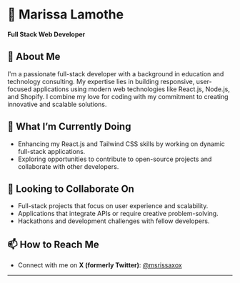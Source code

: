 # 🌟 Marissa Lamothe  
**Full Stack Web Developer**  

## 👀 About Me  
I'm a passionate full-stack developer with a background in education and technology consulting. My expertise lies in building responsive, user-focused applications using modern web technologies like React.js, Node.js, and Shopify. I combine my love for coding with my commitment to creating innovative and scalable solutions.  

## 🌱 What I’m Currently Doing  
- Enhancing my React.js and Tailwind CSS skills by working on dynamic full-stack applications.  
- Exploring opportunities to contribute to open-source projects and collaborate with other developers.  

## 👋 Looking to Collaborate On  
- Full-stack projects that focus on user experience and scalability.  
- Applications that integrate APIs or require creative problem-solving.  
- Hackathons and development challenges with fellow developers.  

## 📫 How to Reach Me  
- Connect with me on **X (formerly Twitter)**: [@msrissaxox](https://twitter.com/msrissaxox)  

---

<!---
msrissaxox/msrissaxox is a ✨ special ✨ repository because its `README.md` (this file) appears on your GitHub profile.
You can click the Preview link to take a look at your changes.
--->
